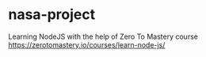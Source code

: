 # nasa-project
Learning NodeJS with the help of Zero To Mastery course
https://zerotomastery.io/courses/learn-node-js/
